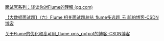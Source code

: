 [面试官系列：谈谈你对Flume的理解 (qq.com)](https://mp.weixin.qq.com/s/WwZkUkRaACgmtE-oZFlwgA)

[【大数据面试题】（六）Flume 相关面试题总结_flume多选题_云 祁的博客-CSDN博客](https://blog.csdn.net/BeiisBei/article/details/104232864/?utm_medium=distribute.pc_relevant.none-task-blog-2~default~baidujs_baidulandingword~default-0--blog-122049161.235^v28^pc_relevant_default&spm=1001.2101.3001.4242.1&utm_relevant_index=3)

[关于Flume的优化和高可用_flume xms_potpof的博客-CSDN博客](https://blog.csdn.net/qq_41253208/article/details/104340161?spm=1001.2014.3001.5506)